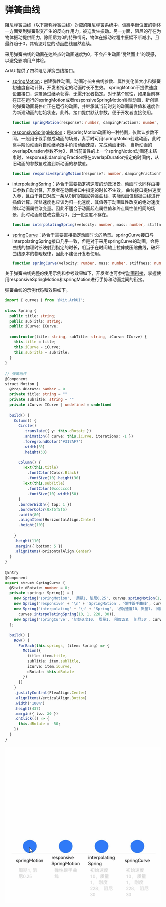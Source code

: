 # 弹簧曲线


阻尼弹簧曲线（以下简称弹簧曲线）对应的阻尼弹簧系统中，偏离平衡位置的物体一方面受到弹簧形变产生的反向作用力，被迫发生振动。另一方面，阻尼的存在为物体振动提供阻力。除阻尼为0的特殊情况，物体在振动过程中振幅不断减小，且最终趋于0，其轨迹对应的动画曲线自然连续。


采用弹簧曲线的动画在达终点时动画速度为0，不会产生动画“戛然而止”的观感，以避免影响用户体验。


ArkUI提供了四种阻尼弹簧曲线接口。


- [springMotion](../reference/apis-arkui/js-apis-curve.md#curvesspringmotion9)：创建弹性动画，动画时长由曲线参数、属性变化值大小和弹簧初速度自动计算，开发者指定的动画时长不生效。
    springMotion不提供速度设置接口，速度通过继承获得，无需开发者指定。对于某个属性，如果当前存在正在运行的springMotion或者responsiveSpringMotion类型动画，新创建的弹簧动画将停止正在运行的动画，并继承其当前时刻的动画属性值和速度作为新建动画的初始状态。此外，接口提供默认参数，便于开发者直接使用。

  ```ts
  function springMotion(response?: number, dampingFraction?: number, overlapDuration?: number): ICurve;
  ```


- [responsiveSpringMotion](../reference/apis-arkui/js-apis-curve.md#curvesresponsivespringmotion9)：是springMotion动画的一种特例，仅默认参数不同。一般用于跟手做成动画的场景，离手时可用springMotion创建动画，此时离手阶段动画将自动继承跟手阶段动画速度，完成动画衔接。
  当新动画的overlapDuration参数不为0，且当前属性的上一个springMotion动画还未结束时，response和dampingFraction将在overlapDuration指定的时间内，从旧动画的参数值过渡到新动画的参数值。


  ```ts
  function responsiveSpringMotion(response?: number, dampingFraction?: number, overlapDuration?: number): ICurve;
  ```


- [interpolatingSpring](../reference/apis-arkui/js-apis-curve.md#curvesinterpolatingspring10)：适合于需要指定初速度的动效场景，动画时长同样由接口参数自动计算，开发者在动画接口中指定的时长不生效。
  曲线接口提供速度入参，且由于接口对应一条从0到1的阻尼弹簧曲线，实际动画值根据曲线进行插值计算。所以速度也应该为归一化速度，其值等于动画属性改变的绝对速度除以动画属性改变量。因此不适合于动画起点属性值和终点属性值相同的场景，此时动画属性改变量为0，归一化速度不存在。


  ```ts
  function interpolatingSpring(velocity: number, mass: number, stiffness: number, damping: number): ICurve;
  ```


- [springCurve](../reference/apis-arkui/js-apis-curve.md#curvesspringcurve9)：适合于需要直接指定动画时长的场景。springCurve接口与interpolatingSpring接口几乎一致，但是对于采用springCurve的动画，会将曲线的物理时长映射到指定的时长，相当于在时间轴上拉伸或压缩曲线，破坏曲线原本的物理规律，因此不建议开发者使用。

  ```ts
  function springCurve(velocity: number, mass: number, stiffness: number, damping: number): ICurve;
  ```


关于弹簧曲线完整的使用示例和参考效果如下，开发者也可参考[动画衔接](arkts-animation-smoothing.md)，掌握使用responsiveSpringMotion和springMotion进行手势和动画之间的衔接。


弹簧曲线的示例代码和效果如下。



```ts
import { curves } from '@kit.ArkUI';

class Spring {
  public title: string;
  public subTitle: string;
  public iCurve: ICurve;

  constructor(title: string, subTitle: string, iCurve: ICurve) {
    this.title = title;
    this.iCurve = iCurve;
    this.subTitle = subTitle;
  }
}

// 弹簧组件
@Component
struct Motion {
  @Prop dRotate: number = 0
  private title: string = ""
  private subTitle: string = ""
  private iCurve: ICurve | undefined = undefined

  build() {
    Column() {
      Circle()
        .translate({ y: this.dRotate })
        .animation({ curve: this.iCurve, iterations: -1 })
        .foregroundColor('#317AF7')
        .width(30)
        .height(30)

      Column() {
        Text(this.title)
          .fontColor(Color.Black)
          .fontSize(10).height(30)
        Text(this.subTitle)
          .fontColor(0xcccccc)
          .fontSize(10).width(50)
      }
      .borderWidth({ top: 1 })
      .borderColor(0xf5f5f5)
      .width(80)
      .alignItems(HorizontalAlign.Center)
      .height(100)

    }
    .height(110)
    .margin({ bottom: 5 })
    .alignItems(HorizontalAlign.Center)
  }
}

@Entry
@Component
export struct SpringCurve {
  @State dRotate: number = 0;
  private springs: Spring[] = [
    new Spring('springMotion', '周期1, 阻尼0.25', curves.springMotion(1, 0.25)),
    new Spring('responsive' + '\n' + 'SpringMotion', '弹性跟手曲线', curves.responsiveSpringMotion(1, 0.25)),
    new Spring('interpolating' + '\n' + 'Spring', '初始速度10，质量1， 刚度228， 阻尼30',
      curves.interpolatingSpring(10, 1, 228, 30)),
    new Spring('springCurve', '初始速度10， 质量1， 刚度228， 阻尼30', curves.springCurve(10, 1, 228, 30))
  ];

  build() {
    Row() {
      ForEach(this.springs, (item: Spring) => {
        Motion({
          title: item.title,
          subTitle: item.subTitle,
          iCurve: item.iCurve,
          dRotate: this.dRotate
        })
      })
    }
    .justifyContent(FlexAlign.Center)
    .alignItems(VerticalAlign.Bottom)
    .width('100%')
    .height(437)
    .margin({ top: 20 })
    .onClick(() => {
      this.dRotate = -50;
    })
  }
}
```



![zh-cn_image_0000001649089041](figures/spring_curve.gif)

